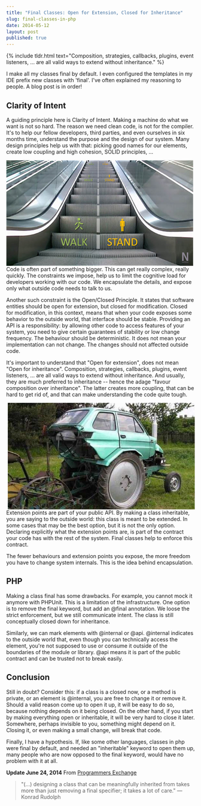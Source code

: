 ```yaml
---
title: "Final Classes: Open for Extension, Closed for Inheritance"
slug: final-classes-in-php
date: 2014-05-12
layout: post
published: true
---
```


{% include tldr.html text="Composition, strategies, callbacks, plugins, event listeners, ... are all valid ways to extend without inheritance." %}


I make all my classes final by default. I even configured the templates in my IDE prefix new classes with 'final'. I've often explained my reasoning to people. A blog post is in order!

## Clarity of Intent

A guiding principle here is Clarity of Intent. Making a machine do what we want is not so hard. The reason we need clean code, is not for the compiler. It's to help our fellow developers, third parties, and even ourselves in six months time, understand the purpose and the design of our system. Many design principles help us with that: picking good names for our elements, create low coupling and high cohesion, SOLID principles, ...

<img style="float:left;margin-right: 10px" src="/img/posts/2014-05-12-final-classes-php/explicit-interface-small.png" alt="Explicit escalator interface">

Code is often part of something bigger. This can get really complex, really quickly. The constraints we impose, help us to limit the cognitive load for developers working with our code. We encapsulate the details, and expose only what outside code needs to talk to us.

Another such constraint is the Open/Closed Principle. It states that software entities should be open for extension, but closed for modification.
Closed for modification, in this context, means that when your code exposes some behavior to the outside world, that interface should be stable.  Providing an API is a responsibility: by allowing other code to access features of your system, you need to give certain guarantees of stability or low change frequency. The behaviour should be deterministic. It does not mean your implementation can not change. The changes should not affected outside code.



It's important to understand that "Open for extension", does not mean "Open for inheritance". Composition, strategies, callbacks, plugins, event listeners, ... are all valid ways to extend without inheritance. And usually, they are much preferred to inheritance -- hence the adage "favour composition over inheritance". The latter creates more coupling, that can be hard to get rid of, and that can make understanding the code quite tough.

<img style="float:right;margin-left: 10px" src="/img/posts/2014-05-12-final-classes-php/not_how_to_extend_a_car.jpg" alt="Not how to extend a car">

Extension points are part of your public API. By making a class inheritable, you are saying to the outside world: this class is meant to be extended. In some cases that may be the best option, but it is not the only option. Declaring explicitly what the extension points are, is part of the contract your code has with the rest of the system. Final classes help to enforce this contract.

 The fewer behaviours and extension points you expose, the more freedom you have to change system internals. This is the idea behind encapsulation.


## PHP

Making a class final has some drawbacks. For example, you cannot mock it anymore with PHPUnit. This is a limitation of the infrastructure. One option is to remove the final keyword, but add an @final annotation. We loose the strict enforcement, but we still communicate intent. The class is still conceptually closed down for inheritance.

Similarly, we can mark elements with @internal or @api. @internal indicates to the outside world that, even though you can technically access the element, you're not supposed to use or consume it outside of the boundaries of the module or library. @api means it is part of the public contract and can be trusted not to break easily.

## Conclusion

Still in doubt? Consider this: if a class is a closed now, or a method is private, or an element is @internal, you are free to change it or remove it. Should a valid reason come up to open it up, it will be easy to do so, because nothing depends on it being closed. On the other hand, if you start by making everything open or inheritable, it will be very hard to close it later. Somewhere, perhaps invisible to you, something might depend on it. Closing it, or even making a small change, will break that code.

Finally, I have a hypothesis. If, like some other languages, classes in php were final by default, and needed an "inheritable" keyword to open them up, many people who are now opposed to the final keyword, would have no problem with it at all.

**Update June 24, 2014** From [Programmers Exchange](http://programmers.stackexchange.com/a/92771/29370)

<blockquote>"(...) designing a class that can be meaningfully inherited from takes more than just removing a final specifier; it takes a lot of care." &mdash; Konrad Rudolph </blockquote>


